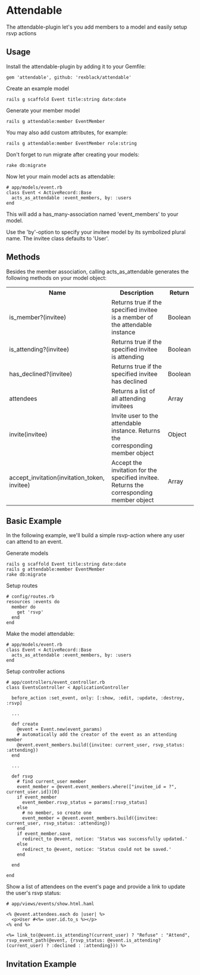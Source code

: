 Attendable
==========

The attendable-plugin let's you add members to a model and easily setup rsvp actions

Usage
-----

Install the attendable-plugin by adding it to your Gemfile:
```
gem 'attendable', github: 'rexblack/attendable'
```

Create an example model
```
rails g scaffold Event title:string date:date
```

Generate your member model
```
rails g attendable:member EventMember
```

You may also add custom attributes, for example:
```
rails g attendable:member EventMember role:string
```

Don't forget to run migrate after creating your models:
```
rake db:migrate
```

Now let your main model acts as attendable:
```
# app/models/event.rb
class Event < ActiveRecord::Base
  acts_as_attendable :event_members, by: :users
end
```
This will add a has_many-association named 'event_members' to your model.
 
Use the 'by'-option to specify your invitee model by its symbolized plural name. The invitee class defaults to 'User'.

Methods
-------
Besides the member association, calling acts_as_attendable generates the following methods on your model object: 

<table>
  <tr>
    <th>Name</th>
    <th>Description</th>
    <th>Return</th>
  </tr>
  <tr>
    <td>is_member?(invitee)</td>
    <td>Returns true if the specified invitee is a member of the attendable instance</td>
    <td>Boolean</td>
  </tr>
  <tr>
    <td>is_attending?(invitee)</td>
    <td>Returns true if the specified invitee is attending</td>
    <td>Boolean</td>
  </tr>
  <tr>
    <td>has_declined?(invitee)</td>
    <td>Returns true if the specified invitee has declined</td>
    <td>Boolean</td>
  </tr>
  <tr>
    <td>attendees</td>
    <td>Returns a list of all attending invitees</td>
    <td>Array</td>
  </tr>
  <tr>
    <td>invite(invitee)</td>
    <td>Invite user to the attendable instance. Returns the corresponding member object</td>
    <td>Object</td>
  </tr>
  <tr>
    <td>accept_invitation(invitation_token, invitee)</td>
    <td>Accept the invitation for the specified invitee. Returns the corresponding member object</td>
    <td>Array</td>
  </tr>
</table>


Basic Example
-------------
In the following example, we'll build a simple rsvp-action where any user can attend to an event. 

Generate models
```
rails g scaffold Event title:string date:date
rails g attendable:member EventMember
rake db:migrate
```

Setup routes
```
# config/routes.rb
resources :events do
  member do
    get 'rsvp'
  end
end
```

Make the model attendable:
```
# app/models/event.rb
class Event < ActiveRecord::Base
  acts_as_attendable :event_members, by: :users
end
```

Setup controller actions
```
# app/controllers/event_controller.rb
class EventsController < ApplicationController
  
  before_action :set_event, only: [:show, :edit, :update, :destroy, :rsvp]
  
  ...
  
  def create
    @event = Event.new(event_params)
    # automatically add the creator of the event as an attending member
    @event.event_members.build({invitee: current_user, rsvp_status: :attending})
  end
  
  ...
  
  def rsvp
    # find current_user member
    event_member = @event.event_members.where(["invitee_id = ?", current_user.id])[0]
    if event_member
      event_member.rsvp_status = params[:rsvp_status]
    else
      # no member, so create one
      event_member = @event.event_members.build({invitee: current_user, rsvp_status: :attending})
    end
    if event_member.save
      redirect_to @event, notice: 'Status was successfully updated.'
    else
      redirect_to @event, notice: 'Status could not be saved.'
    end
    
  end
  
end
```

Show a list of attendees on the event's page and provide a link to update the user's rsvp status:
```
# app/views/events/show.html.haml

<% @event.attendees.each do |user| %>
  <p>User #<%= user.id.to_s %></p>
<% end %>

<%= link_to(@event.is_attending?(current_user) ? "Refuse" : "Attend", rsvp_event_path(@event, {rsvp_status: @event.is_attending?(current_user) ? :declined : :attending})) %>
```


Invitation Example
------------------



